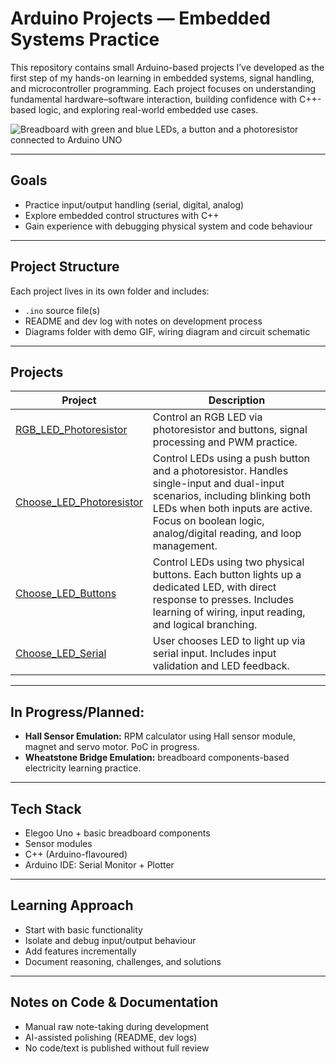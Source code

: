 # **Arduino Projects — Embedded Systems Practice**

This repository contains small Arduino-based projects I’ve developed as the first step of my hands-on learning in embedded systems, signal handling, and microcontroller programming. Each project focuses on understanding fundamental hardware–software interaction, building confidence with C++-based logic, and exploring real-world embedded use cases.

![Breadboard with green and blue LEDs, a button and a photoresistor connected to Arduino UNO](https://github.com/s-0-p-h-i-a/Arduino_Practice/blob/main/Choose_LED_Photoresistor/Diagrams/PR_button_small.gif)

---
## Goals

- Practice input/output handling (serial, digital, analog)  
- Explore embedded control structures with C++  
- Gain experience with debugging physical system and code behaviour

---
## Project Structure

Each project lives in its own folder and includes:  
- `.ino` source file(s)  
- README and dev log with notes on development process  
- Diagrams folder with demo GIF, wiring diagram and circuit schematic 

---
## Projects

| Project | Description |
|--------|-------------|
| [RGB_LED_Photoresistor](https://github.com/s-0-p-h-i-a/Arduino_Practice/tree/main/RGB_LED_PR+BUTTONS) | Control an RGB LED via photoresistor and buttons, signal processing and PWM practice. |
| [Choose_LED_Photoresistor](https://github.com/s-0-p-h-i-a/Arduino_Practice/tree/main/Choose_LED_Photoresistor) | Control LEDs using a push button and a photoresistor. Handles single-input and dual-input scenarios, including blinking both LEDs when both inputs are active. Focus on boolean logic, analog/digital reading, and loop management. |
| [Choose_LED_Buttons](https://github.com/s-0-p-h-i-a/Arduino_Practice/tree/main/Choose_LED_Buttons) | Control LEDs using two physical buttons. Each button lights up a dedicated LED, with direct response to presses. Includes learning of wiring, input reading, and logical branching. |
| [Choose_LED_Serial](https://github.com/s-0-p-h-i-a/Arduino_Practice/tree/main/Choose_LED_Serial) | User chooses LED to light up via serial input. Includes input validation and LED feedback. |

---
## In Progress/Planned:

- **Hall Sensor Emulation:** RPM calculator using Hall sensor module, magnet and servo motor. PoC in progress.
- **Wheatstone Bridge Emulation:** breadboard components-based electricity learning practice.

---
## Tech Stack

- Elegoo Uno + basic breadboard components
- Sensor modules
- C++ (Arduino-flavoured)  
- Arduino IDE: Serial Monitor + Plotter

---
## Learning Approach

- Start with basic functionality  
- Isolate and debug input/output behaviour  
- Add features incrementally  
- Document reasoning, challenges, and solutions

---
## Notes on Code & Documentation

- Manual raw note-taking during development  
- AI-assisted polishing (README, dev logs)  
- No code/text is published without full review


